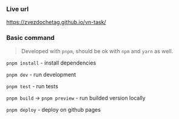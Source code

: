 ### Live url

https://zvezdochetag.github.io/vn-task/

### Basic command

> Developed with `pnpm`, should be ok with `npm` and `yarn` as well.

`pnpm install` - install dependencies

`pnpm dev` - run development

`pnpm test` - run tests

`pnpm build` -> `pnpm preview` - run builded version locally

`pnpm deploy` - deploy on github pages